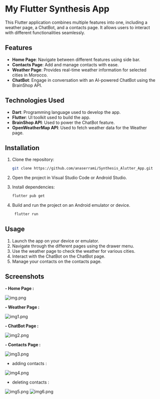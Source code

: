 # My Flutter Synthesis App

This Flutter application combines multiple features into one, including a weather page, a ChatBot, and a contacts page. It allows users to interact with different functionalities seamlessly.

## Features

- **Home Page**: Navigate between different features using side bar.
- **Contacts Page**: Add and manage contacts with ease.
- **Weather Page**: Provides real-time weather information for selected cities in Morocco.
- **ChatBot**: Engage in conversation with an AI-powered ChatBot using the BrainShop API.

## Technologies Used

- **Dart**: Programming language used to develop the app.
- **Flutter**: UI toolkit used to build the app.
- **BrainShop API**: Used to power the ChatBot feature.
- **OpenWeatherMap API**: Used to fetch weather data for the Weather page.

## Installation

1. Clone the repository:

   ```bash
   git clone https://github.com/anaserrami/Synthesis_Alutter_App.git
   ```
   
2. Open the project in Visual Studio Code or Android Studio.
3. Install dependencies:
   
   ```bash
   flutter pub get
   ```
   
4. Build and run the project on an Android emulator or device.

   ```bash
    flutter run
    ```
   
## Usage

1. Launch the app on your device or emulator.
2. Navigate through the different pages using the drawer menu.
3. Use the weather page to check the weather for various cities.
4. Interact with the ChatBot on the ChatBot page.
5. Manage your contacts on the contacts page.

## Screenshots

**- Home Page :**

![img.png](assets/img.png)

**- Weather Page :**

![img1.png](assets/img1.png)

**- ChatBot Page :**

![img2.png](assets/img2.png)

**- Contacts Page :**

![img3.png](assets/img3.png)

- adding contacts :

![img4.png](assets/img4.png)

- deleting contacts :

![img5.png](assets/img5.png)      ![img6.png](assets/img6.png)